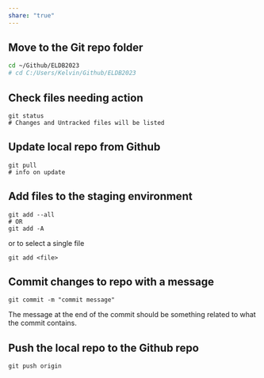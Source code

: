 ```yaml
---
share: "true"
---
```


## Move to the Git repo folder
```bash
cd ~/Github/ELDB2023
# cd C:/Users/Kelvin/Github/ELDB2023
```
## Check files needing action
```shell
git status
# Changes and Untracked files will be listed
```
## Update local repo from Github
```shell
git pull
# info on update
```
## Add files to the staging environment
```shell
git add --all
# OR
git add -A
```
or to select a single file
```shell
git add <file>
```
## Commit changes to repo with a message
```shell
git commit -m "commit message"
```
The message at the end of the commit should be something related to what the commit contains.
## Push the local repo to the Github repo
```
git push origin 
```


